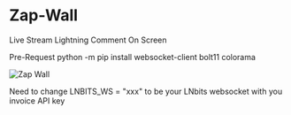 # Zap-Wall
Live Stream Lightning Comment On Screen

Pre-Request
python -m pip install websocket-client bolt11 colorama

![Zap Wall](https://github.com/user-attachments/assets/fb72e51f-f146-4504-91e5-160ab7bfcbd0)

Need to change LNBITS_WS = "xxx" to be your LNbits websocket with you invoice API key
